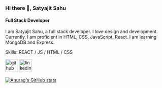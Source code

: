


### Hi there 👋, Satyajit Sahu
#### Full Stack Developer
I am Satyajit Sahu, a full stack developer. I love design and development. Currently, I am proficient in HTML, CSS, JavaScript, React.  I am learning MongoDB and Express.


Skills:  REACT / JS / HTML / CSS



[<img src='https://cdn.jsdelivr.net/npm/simple-icons@3.0.1/icons/github.svg' alt='github' height='40'>](https://github.com/anubis-x-ranger)  [<img src='https://cdn.jsdelivr.net/npm/simple-icons@3.0.1/icons/linkedin.svg' alt='linkedin' height='40'>](https://www.linkedin.com/in/satyajit-sahu-34396318b/)  


[![Anurag's GitHub stats](https://github-readme-stats.vercel.app/api?username=anubis-x-ranger)](https://github.com/anuraghazra/github-readme-stats)
